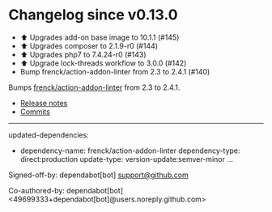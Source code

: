 # Changelog since v0.13.0
- ⬆️ Upgrades add-on base image to 10.1.1 (#145) 
- ⬆️ Upgrades composer to 2.1.9-r0 (#144) 
- ⬆️ Upgrades php7 to 7.4.24-r0 (#143) 
- ⬆ Upgrade lock-threads workflow to 3.0.0 (#142) 
- Bump frenck/action-addon-linter from 2.3 to 2.4.1 (#140)

Bumps [frenck/action-addon-linter](https://github.com/frenck/action-addon-linter) from 2.3 to 2.4.1.
- [Release notes](https://github.com/frenck/action-addon-linter/releases)
- [Commits](https://github.com/frenck/action-addon-linter/compare/v2.3...v2.4.1)

---
updated-dependencies:
- dependency-name: frenck/action-addon-linter
  dependency-type: direct:production
  update-type: version-update:semver-minor
...

Signed-off-by: dependabot[bot] <support@github.com>

Co-authored-by: dependabot[bot] <49699333+dependabot[bot]@users.noreply.github.com> 
